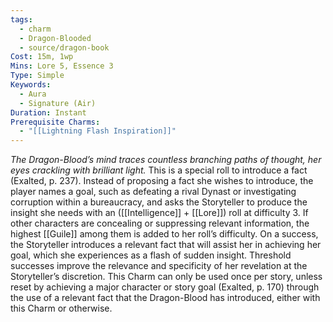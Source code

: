 ```yaml
---
tags:
  - charm
  - Dragon-Blooded
  - source/dragon-book
Cost: 15m, 1wp
Mins: Lore 5, Essence 3
Type: Simple
Keywords:
  - Aura
  - Signature (Air)
Duration: Instant
Prerequisite Charms:
  - "[[Lightning Flash Inspiration]]"
---
```

*The Dragon-Blood’s mind traces countless branching paths of thought, her eyes crackling with brilliant light.*
This is a special roll to introduce a fact (Exalted, p. 237). Instead of proposing a fact she wishes to introduce, the player names a goal, such as defeating a rival Dynast or investigating corruption within a bureaucracy, and asks the Storyteller to produce the insight she needs with an ([[Intelligence]] + [[Lore]]) roll at difficulty 3. If other characters are concealing or suppressing relevant information, the highest [[Guile]] among them is added to her roll’s difficulty. On a success, the Storyteller introduces a relevant fact that will assist her in achieving her goal, which she experiences as a flash of sudden insight. Threshold successes improve the relevance and specificity of her revelation at the Storyteller’s discretion. This Charm can only be used once per story, unless reset by achieving a major character or story goal (Exalted, p. 170) through the use of a relevant fact that the Dragon-Blood has introduced, either with this Charm or otherwise.